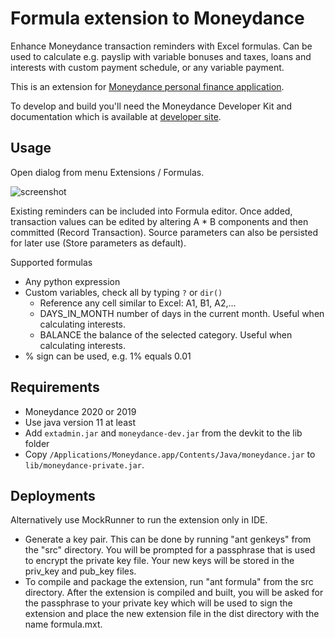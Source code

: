 
# Formula extension to Moneydance

Enhance Moneydance transaction reminders with Excel formulas. Can be used to calculate e.g. payslip
with variable bonuses and taxes, loans and interests with custom payment schedule, or any variable payment. 

This is an extension for [Moneydance personal finance application](https://moneydance.com).

To develop and build you'll need the Moneydance Developer Kit and 
documentation which is available at [developer site](https://infinitekind.com/developer).

## Usage

Open dialog from menu Extensions / Formulas.

![screenshot](https://github.com/skarppi/moneydance-formula/raw/master/screenshot.png "Screenshot")

Existing reminders can be included into Formula editor. Once added, transaction values can be
edited by altering A * B components and then committed (Record Transaction). Source parameters can also be 
persisted for later use (Store parameters as default).

Supported formulas
- Any python expression
- Custom variables, check all by typing ```?``` or ```dir()```
  - Reference any cell similar to Excel: A1, B1, A2,...
  - DAYS_IN_MONTH number of days in the current month. Useful when calculating interests.
  - BALANCE the balance of the selected category. Useful when calculating interests.
- % sign can be used, e.g. 1% equals 0.01

## Requirements

* Moneydance 2020 or 2019
* Use java version 11 at least
* Add `extadmin.jar` and `moneydance-dev.jar` from the devkit to the lib folder
* Copy `/Applications/Moneydance.app/Contents/Java/moneydance.jar` to `lib/moneydance-private.jar`.

## Deployments

Alternatively use MockRunner to run the extension only in IDE.

* Generate a key pair. This can be done by running "ant genkeys" from the "src"
  directory.  You will be prompted for a passphrase that is used to
  encrypt the private key file.  Your new keys will be stored in the
  priv_key and pub_key files.
* To compile and package the extension, run "ant formula"
  from the src directory.  After the extension is compiled and built,
  you will be asked for the passphrase to your private key which will
  be used to sign the extension and place the new extension file in
  the dist directory with the name formula.mxt.
  